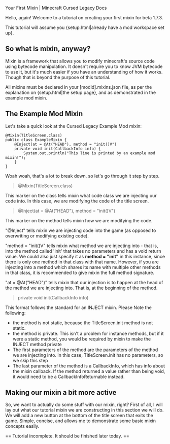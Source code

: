 Your First Mixin | Minecraft Cursed Legacy Docs

Hello, again! Welcome to a tutorial on creating your first mixin for beta 1.7.3.

This tutorial will assume you {setup.html|already have a mod workspace set up}.

## So what is mixin, anyway?

Mixin is a framework that allows you to modify minecraft's source code using bytecode manipulation. It doesn't require you to know JVM bytecode to use it, but it's much easier if you have an understanding of how it works. Though that is beyond the purpose of this tutorial.

All mixins must be declared in your [modid].mixins.json file, as per the explanation on {setup.html|the setup page}, and as demonstrated in the example mod mixin.

## The Example Mod Mixin

Let's take a quick look at the Cursed Legacy Example Mod mixin:

```
@Mixin(TitleScreen.class)
public class ExampleMixin {
	@Inject(at = @At("HEAD"), method = "init()V")
	private void init(CallbackInfo info) {	
		System.out.println("This line is printed by an example mod mixin!");
	}
}
```

Woah woah, that's a lot to break down, so let's go through it step by step.

> @Mixin(TitleScreen.class)

This marker on the class tells mixin what code class we are injecting our code into. In this case, we are modifying the code of the title screen.

> @Inject(at = @At("HEAD"), method = "init()V")

This marker on the method tells mixin how we are modifying the code.

"@Inject" tells mixin we are injecting code into the game (as opposed to overwriting or modifying existing code).

"method = "init()V" tells mixin what method we are injecting into - that is, into the method called 'init' that takes no parameters and has a void return value. We could also just specify it as **method = "init"** in this instance, since there is only one method in that class with that name. However, if you are injecting into a method which shares its name with multiple other methods in that class, it is recommended to give mixin the full method signature.

"at = @At("HEAD")" tells mixin that our injection is to happen at the head of the method we are injecting into. That is, at the beginning of the method.

> private void init(CallbackInfo info)	

This format follows the standard for an INJECT mixin. Please Note the following:
- the method is not static, because the TitleScreen.init method is not static.
- the method is private. This isn't a problem for instance methods, but if it were a static method, you would be required by mixin to make the INJECT method private
- The first parameters of the method are the parameters of the method we are injecting into. In this case, TitleScreen.init has no parameters, so we skip this step
- The last parameter of the method is a CallbackInfo, which has info about the mixin callback. If the method returned a value rather than being void, it would need to be a CallbackInfoReturnable instead.

## Making our mixin a bit more active

So, we want to actually do some stuff with our mixin, right? First of all, I will lay out what our tutorial mixin we are constructing in this section we will do. We will add a new button at the bottom of the title screen that exits the game. Simple, concise, and allows me to demonstrate some basic mixin concepts easily.

== Tutorial incomplete. It should be finished later today. ==
